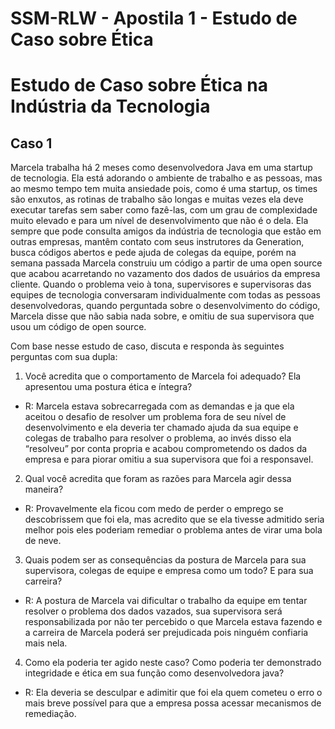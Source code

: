 # SSM-RLW - Apostila 1 - Estudo de Caso sobre Ética

# Estudo de Caso sobre Ética na Indústria da Tecnologia

## Caso 1

Marcela trabalha há 2 meses como desenvolvedora Java em uma startup de tecnologia. Ela está adorando o ambiente de trabalho e as pessoas, mas ao mesmo tempo tem muita ansiedade pois, como é uma startup, os times são enxutos, as rotinas de trabalho são longas e muitas vezes ela deve executar tarefas sem saber como fazê-las, com um grau de complexidade muito elevado e para um nível de desenvolvimento que não é o dela. Ela sempre que pode consulta amigos da indústria de tecnologia que estão em outras empresas, mantêm contato com seus instrutores da Generation, busca códigos abertos e pede ajuda de colegas da equipe, porém na semana passada Marcela construiu um código a partir de uma open source que acabou acarretando no vazamento dos dados de usuários da empresa cliente. Quando o problema veio à tona, supervisores e supervisoras das equipes de tecnologia conversaram individualmente com todas as pessoas desenvolvedoras, quando perguntada sobre o desenvolvimento do código, Marcela disse que não sabia nada sobre, e omitiu de sua supervisora que usou um código de open source.


Com base nesse estudo de caso, discuta e responda às seguintes perguntas com sua dupla:

1.	Você acredita que o comportamento de Marcela foi adequado? Ela apresentou uma postura ética e íntegra? 

- R: Marcela estava sobrecarregada com as demandas e ja que ela aceitou o desafio de resolver um problema fora de seu nível de desenvolvimento e ela deveria ter chamado ajuda da sua equipe e colegas de trabalho para resolver o problema, ao invés disso ela “resolveu” por conta propria e acabou comprometendo os dados da empresa e para piorar omitiu a sua supervisora que foi a responsavel.

2.	Qual você acredita que foram as razões para Marcela agir dessa maneira? 

- R: Provavelmente ela ficou com medo de perder o emprego se descobrissem que foi ela, mas acredito que se ela tivesse admitido seria melhor pois eles poderiam remediar o problema antes de virar uma bola de neve.

3.	Quais podem ser as consequências da postura de Marcela para sua supervisora, colegas de equipe e empresa como um todo? E para sua carreira?

- R: A postura de Marcela vai dificultar o trabalho da equipe em tentar resolver o problema dos dados vazados, sua supervisora será responsabilizada por não ter percebido o que Marcela estava fazendo e a carreira de Marcela poderá ser prejudicada pois ninguém confiaria mais nela.

4.	Como ela poderia ter agido neste caso? Como poderia ter demonstrado integridade e ética em sua função como desenvolvedora java?

- R: Ela deveria se desculpar e adimitir que foi ela quem cometeu o erro o mais breve possível para que a empresa possa acessar mecanismos de remediação.





